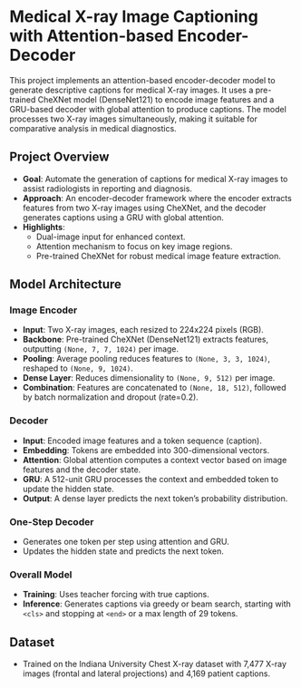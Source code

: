 # Medical X-ray Image Captioning with Attention-based Encoder-Decoder

This project implements an attention-based encoder-decoder model to generate descriptive captions for medical X-ray images. It uses a pre-trained CheXNet model (DenseNet121) to encode image features and a GRU-based decoder with global attention to produce captions. The model processes two X-ray images simultaneously, making it suitable for comparative analysis in medical diagnostics.

## Project Overview

- **Goal**: Automate the generation of captions for medical X-ray images to assist radiologists in reporting and diagnosis.
- **Approach**: An encoder-decoder framework where the encoder extracts features from two X-ray images using CheXNet, and the decoder generates captions using a GRU with global attention.
- **Highlights**:
  - Dual-image input for enhanced context.
  - Attention mechanism to focus on key image regions.
  - Pre-trained CheXNet for robust medical image feature extraction.

## Model Architecture

### Image Encoder
- **Input**: Two X-ray images, each resized to 224x224 pixels (RGB).
- **Backbone**: Pre-trained CheXNet (DenseNet121) extracts features, outputting `(None, 7, 7, 1024)` per image.
- **Pooling**: Average pooling reduces features to `(None, 3, 3, 1024)`, reshaped to `(None, 9, 1024)`.
- **Dense Layer**: Reduces dimensionality to `(None, 9, 512)` per image.
- **Combination**: Features are concatenated to `(None, 18, 512)`, followed by batch normalization and dropout (rate=0.2).

### Decoder
- **Input**: Encoded image features and a token sequence (caption).
- **Embedding**: Tokens are embedded into 300-dimensional vectors.
- **Attention**: Global attention computes a context vector based on image features and the decoder state.
- **GRU**: A 512-unit GRU processes the context and embedded token to update the hidden state.
- **Output**: A dense layer predicts the next token’s probability distribution.

### One-Step Decoder
- Generates one token per step using attention and GRU.
- Updates the hidden state and predicts the next token.

### Overall Model
- **Training**: Uses teacher forcing with true captions.
- **Inference**: Generates captions via greedy or beam search, starting with `<cls>` and stopping at `<end>` or a max length of 29 tokens.

## Dataset
- Trained on the Indiana University Chest X-ray dataset with 7,477 X-ray images (frontal and lateral projections) and  4,169 patient captions.
